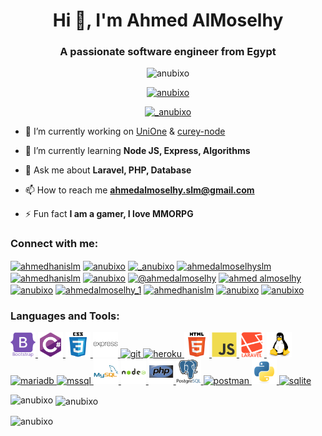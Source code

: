 <h1 align="center">Hi 👋, I'm Ahmed AlMoselhy</h1>
<h3 align="center">A passionate software engineer from Egypt</h3>

<p align="center"> <img src="https://komarev.com/ghpvc/?username=anubixo&label=Profile%20views&color=0e75b6&style=flat" alt="anubixo" /> </p>

<p align="center"> <a href="https://github.com/ryo-ma/github-profile-trophy"><img src="https://github-profile-trophy.vercel.app/?username=anubixo" alt="anubixo" /></a> </p>

<p align="center"> <a href="https://twitter.com/_anubixo" target="blank"><img src="https://img.shields.io/twitter/follow/_anubixo?logo=twitter&style=for-the-badge" alt="_anubixo" /></a> </p>

- 🔭 I’m currently working on [UniOne](https://github.com/anubixo/UniOne) & [curey-node](https://github.com/anubixo/curey-node)

- 🌱 I’m currently learning **Node JS, Express, Algorithms**

- 💬 Ask me about **Laravel, PHP, Database**

- 📫 How to reach me **ahmedalmoselhy.slm@gmail.com**

- ⚡ Fun fact **I am a gamer, I love MMORPG**

<h3 align="left">Connect with me:</h3>
<p align="left">
<a href="https://codepen.io/ahmedhanislm" target="blank"><img align="center" src="https://raw.githubusercontent.com/rahuldkjain/github-profile-readme-generator/master/src/images/icons/Social/codepen.svg" alt="ahmedhanislm" height="30" width="40" /></a>
<a href="https://dev.to/anubixo" target="blank"><img align="center" src="https://raw.githubusercontent.com/rahuldkjain/github-profile-readme-generator/master/src/images/icons/Social/devto.svg" alt="anubixo" height="30" width="40" /></a>
<a href="https://twitter.com/_anubixo" target="blank"><img align="center" src="https://raw.githubusercontent.com/rahuldkjain/github-profile-readme-generator/master/src/images/icons/Social/twitter.svg" alt="_anubixo" height="30" width="40" /></a>
<a href="https://linkedin.com/in/ahmedalmoselhyslm" target="blank"><img align="center" src="https://raw.githubusercontent.com/rahuldkjain/github-profile-readme-generator/master/src/images/icons/Social/linked-in-alt.svg" alt="ahmedalmoselhyslm" height="30" width="40" /></a>
<a href="https://fb.com/ahmedhanislm" target="blank"><img align="center" src="https://raw.githubusercontent.com/rahuldkjain/github-profile-readme-generator/master/src/images/icons/Social/facebook.svg" alt="ahmedhanislm" height="30" width="40" /></a>
<a href="https://instagram.com/anubixo" target="blank"><img align="center" src="https://raw.githubusercontent.com/rahuldkjain/github-profile-readme-generator/master/src/images/icons/Social/instagram.svg" alt="anubixo" height="30" width="40" /></a>
<a href="https://medium.com/@ahmedalmoselhy" target="blank"><img align="center" src="https://raw.githubusercontent.com/rahuldkjain/github-profile-readme-generator/master/src/images/icons/Social/medium.svg" alt="@ahmedalmoselhy" height="30" width="40" /></a>
<a href="https://www.youtube.com/c/ahmed almoselhy" target="blank"><img align="center" src="https://raw.githubusercontent.com/rahuldkjain/github-profile-readme-generator/master/src/images/icons/Social/youtube.svg" alt="ahmed almoselhy" height="30" width="40" /></a>
<a href="https://www.codechef.com/users/anubixo" target="blank"><img align="center" src="https://cdn.jsdelivr.net/npm/simple-icons@3.1.0/icons/codechef.svg" alt="anubixo" height="30" width="40" /></a>
<a href="https://www.hackerrank.com/ahmedalmoselhy_1" target="blank"><img align="center" src="https://raw.githubusercontent.com/rahuldkjain/github-profile-readme-generator/master/src/images/icons/Social/hackerrank.svg" alt="ahmedalmoselhy_1" height="30" width="40" /></a>
<a href="https://codeforces.com/profile/ahmedhanislm" target="blank"><img align="center" src="https://raw.githubusercontent.com/rahuldkjain/github-profile-readme-generator/master/src/images/icons/Social/codeforces.svg" alt="ahmedhanislm" height="30" width="40" /></a>
<a href="https://www.leetcode.com/anubixo" target="blank"><img align="center" src="https://raw.githubusercontent.com/rahuldkjain/github-profile-readme-generator/master/src/images/icons/Social/leet-code.svg" alt="anubixo" height="30" width="40" /></a>
<a href="https://www.topcoder.com/members/anubixo" target="blank"><img align="center" src="https://raw.githubusercontent.com/rahuldkjain/github-profile-readme-generator/master/src/images/icons/Social/topcoder.svg" alt="anubixo" height="30" width="40" /></a>
</p>

<h3 align="left">Languages and Tools:</h3>
<p align="left"> <a href="https://getbootstrap.com" target="_blank" rel="noreferrer"> <img src="https://raw.githubusercontent.com/devicons/devicon/master/icons/bootstrap/bootstrap-plain-wordmark.svg" alt="bootstrap" width="40" height="40"/> </a> <a href="https://www.w3schools.com/cs/" target="_blank" rel="noreferrer"> <img src="https://raw.githubusercontent.com/devicons/devicon/master/icons/csharp/csharp-original.svg" alt="csharp" width="40" height="40"/> </a> <a href="https://www.w3schools.com/css/" target="_blank" rel="noreferrer"> <img src="https://raw.githubusercontent.com/devicons/devicon/master/icons/css3/css3-original-wordmark.svg" alt="css3" width="40" height="40"/> </a> <a href="https://expressjs.com" target="_blank" rel="noreferrer"> <img src="https://raw.githubusercontent.com/devicons/devicon/master/icons/express/express-original-wordmark.svg" alt="express" width="40" height="40"/> </a> <a href="https://git-scm.com/" target="_blank" rel="noreferrer"> <img src="https://www.vectorlogo.zone/logos/git-scm/git-scm-icon.svg" alt="git" width="40" height="40"/> </a> <a href="https://heroku.com" target="_blank" rel="noreferrer"> <img src="https://www.vectorlogo.zone/logos/heroku/heroku-icon.svg" alt="heroku" width="40" height="40"/> </a> <a href="https://www.w3.org/html/" target="_blank" rel="noreferrer"> <img src="https://raw.githubusercontent.com/devicons/devicon/master/icons/html5/html5-original-wordmark.svg" alt="html5" width="40" height="40"/> </a> <a href="https://developer.mozilla.org/en-US/docs/Web/JavaScript" target="_blank" rel="noreferrer"> <img src="https://raw.githubusercontent.com/devicons/devicon/master/icons/javascript/javascript-original.svg" alt="javascript" width="40" height="40"/> </a> <a href="https://laravel.com/" target="_blank" rel="noreferrer"> <img src="https://raw.githubusercontent.com/devicons/devicon/master/icons/laravel/laravel-plain-wordmark.svg" alt="laravel" width="40" height="40"/> </a> <a href="https://www.linux.org/" target="_blank" rel="noreferrer"> <img src="https://raw.githubusercontent.com/devicons/devicon/master/icons/linux/linux-original.svg" alt="linux" width="40" height="40"/> </a> <a href="https://mariadb.org/" target="_blank" rel="noreferrer"> <img src="https://www.vectorlogo.zone/logos/mariadb/mariadb-icon.svg" alt="mariadb" width="40" height="40"/> </a> <a href="https://www.microsoft.com/en-us/sql-server" target="_blank" rel="noreferrer"> <img src="https://www.svgrepo.com/show/303229/microsoft-sql-server-logo.svg" alt="mssql" width="40" height="40"/> </a> <a href="https://www.mysql.com/" target="_blank" rel="noreferrer"> <img src="https://raw.githubusercontent.com/devicons/devicon/master/icons/mysql/mysql-original-wordmark.svg" alt="mysql" width="40" height="40"/> </a> <a href="https://nodejs.org" target="_blank" rel="noreferrer"> <img src="https://raw.githubusercontent.com/devicons/devicon/master/icons/nodejs/nodejs-original-wordmark.svg" alt="nodejs" width="40" height="40"/> </a> <a href="https://www.php.net" target="_blank" rel="noreferrer"> <img src="https://raw.githubusercontent.com/devicons/devicon/master/icons/php/php-original.svg" alt="php" width="40" height="40"/> </a> <a href="https://www.postgresql.org" target="_blank" rel="noreferrer"> <img src="https://raw.githubusercontent.com/devicons/devicon/master/icons/postgresql/postgresql-original-wordmark.svg" alt="postgresql" width="40" height="40"/> </a> <a href="https://postman.com" target="_blank" rel="noreferrer"> <img src="https://www.vectorlogo.zone/logos/getpostman/getpostman-icon.svg" alt="postman" width="40" height="40"/> </a> <a href="https://www.python.org" target="_blank" rel="noreferrer"> <img src="https://raw.githubusercontent.com/devicons/devicon/master/icons/python/python-original.svg" alt="python" width="40" height="40"/> </a> <a href="https://www.sqlite.org/" target="_blank" rel="noreferrer"> <img src="https://www.vectorlogo.zone/logos/sqlite/sqlite-icon.svg" alt="sqlite" width="40" height="40"/> </a> </p>

<p><img align="left" src="https://github-readme-stats.vercel.app/api/top-langs?username=anubixo&show_icons=true&locale=en&layout=compact" alt="anubixo" /></p>

<p>&nbsp;<img align="center" src="https://github-readme-stats.vercel.app/api?username=anubixo&show_icons=true&locale=en" alt="anubixo" /></p>

<p><img align="center" src="https://github-readme-streak-stats.herokuapp.com/?user=anubixo&" alt="anubixo" /></p>
